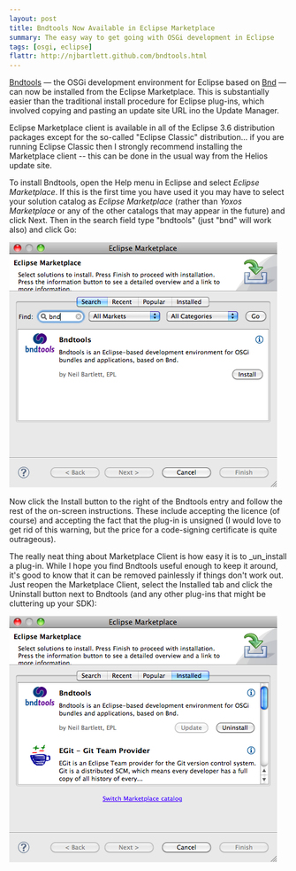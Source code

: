 ```yaml
---
layout: post
title: Bndtools Now Available in Eclipse Marketplace
summary: The easy way to get going with OSGi development in Eclipse
tags: [osgi, eclipse]
flattr: http://njbartlett.github.com/bndtools.html
---
```


<a href="/bndtools.html">Bndtools</a> — the OSGi development environment for Eclipse based on <a href="http://www.aQute.biz/Code/Bnd">Bnd</a> — can now be installed from the Eclipse Marketplace. This is substantially easier than the traditional install procedure for Eclipse plug-ins, which involved copying and pasting an update site URL ino the Update Manager.

Eclipse Marketplace client is available in all of the Eclipse 3.6 distribution packages except for the so-called "Eclipse Classic" distribution... if you are running Eclipse Classic then I strongly recommend installing the Marketplace client -- this can be done in the usual way from the Helios update site.

To install Bndtools, open the Help menu in Eclipse and select *Eclipse Marketplace*. If this is the first time you have used it you may have to select your solution catalog as *Eclipse Marketplace* (rather than *Yoxos Marketplace* or any of the other catalogs that may appear in the future) and click Next. Then in the search field type "bndtools" (just "bnd" will work also) and click Go:

<img src="/images/posts/eclipse-marketplace-bndtools.png" alt="Eclipse Marketplace Client"></img>

Now click the Install button to the right of the Bndtools entry and follow the rest of the on-screen instructions. These include accepting the licence (of course) and accepting the fact that the plug-in is unsigned (I would love to get rid of this warning, but the price for a code-signing certificate is quite outrageous).

The really neat thing about Marketplace Client is how easy it is to \_un\_install a plug-in. While I hope you find Bndtools useful enough to keep it around, it's good to know that it can be removed painlessly if things don't work out. Just reopen the Marketplace Client, select the Installed tab and click the Uninstall button next to Bndtools (and any other plug-ins that might be cluttering up your SDK):

<img src="/images/posts/eclipse-marketplace-bndtools-uninstall.png" alt="Eclipse Marketplace Client -- Uninstalling" title="Don't do it!"></img>
